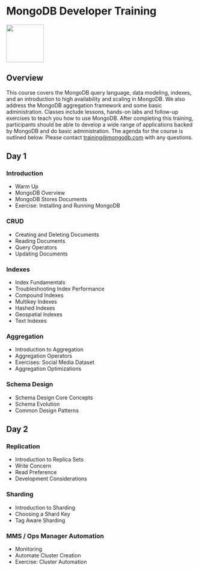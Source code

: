 # MongoDB Developer Training

<img src="img/mongodb-university-logo.png" class="floatright single" style="width: 100px">

## Overview

This course covers the MongoDB query language, data modeling, indexes, and an introduction to high availability and scaling in MongoDB. We also address the MongoDB aggregation framework and some basic administration. Classes include lessons, hands-on labs and follow-up exercises to teach you how to use MongoDB. After completing this training, participants should be able to develop a wide range of applications backed by MongoDB and do basic administration. The agenda for the course is outlined below. Please contact <a href="mailto:training@mongodb.com">training@mongodb.com</a> with any questions.

## Day 1

### Introduction

* Warm Up
* MongoDB Overview
* MongoDB Stores Documents
* Exercise: Installing and Running MongoDB

### CRUD

* Creating and Deleting Documents
* Reading Documents
* Query Operators
* Updating Documents

### Indexes

* Index Fundamentals
* Troubleshooting Index Performance
* Compound Indexes
* Multikey Indexes
* Hashed Indexes
* Geospatial Indexes
* Text Indexes

### Aggregation

* Introduction to Aggregation
* Aggregation Operators
* Exercises: Social Media Dataset
* Aggregation Optimizations

### Schema Design

* Schema Design Core Concepts
* Schema Evolution
* Common Design Patterns

## Day 2

### Replication

* Introduction to Replica Sets
* Write Concern
* Read Preference
* Development Considerations

### Sharding

* Introduction to Sharding
* Choosing a Shard Key
* Tag Aware Sharding

### MMS / Ops Manager Automation

* Monitoring
* Automate Cluster Creation
* Exercise: Cluster Automation


<style>#resources_table{display:none;}</style>